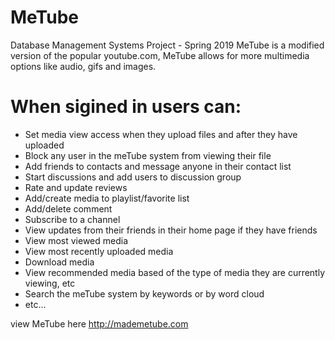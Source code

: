 # MeTube
Database Management Systems Project - Spring 2019
MeTube is a modified version of the popular youtube.com, MeTube allows for more multimedia options like audio, gifs and images.

# When sigined in users can: 
- Set media view access when they upload files and after they have uploaded
- Block any user in the meTube system from viewing their file
- Add friends to contacts and message anyone in their contact list
- Start discussions and add users to discussion group
- Rate and update reviews
- Add/create media to playlist/favorite list
- Add/delete comment
- Subscribe to a channel
- View updates from their friends in their home page if they have friends
- View most viewed media
- View most recently uploaded media
- Download media
- View recommended media based of the type of media they are currently viewing, etc
- Search the meTube system by keywords or by word cloud
- etc...

view MeTube here http://mademetube.com
